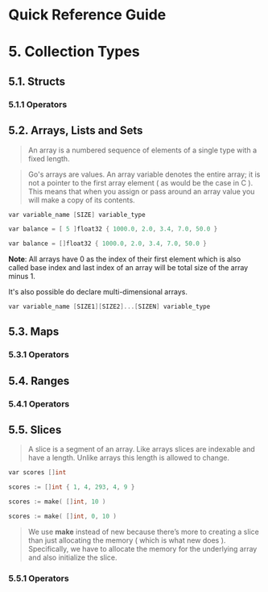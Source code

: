 Quick Reference Guide
=====================

# 5. Collection Types

## 5.1. Structs

### 5.1.1 Operators

## 5.2. Arrays, Lists and Sets

> An array is a numbered sequence of elements of a single type with a fixed length.

> Go's arrays are values. An array variable denotes the entire array; it is not a pointer to the first array element ( as would be the case in C ). This means that when you assign or pass around an array value you will make a copy of its contents.

```c
var variable_name [SIZE] variable_type
```

```c
var balance = [ 5 ]float32 { 1000.0, 2.0, 3.4, 7.0, 50.0 }

var balance = []float32 { 1000.0, 2.0, 3.4, 7.0, 50.0 }
```

**Note**: All arrays have 0 as the index of their first element which is also called base index and last index of an array will be total size of the array minus 1.

It's also possible do declare multi-dimensional arrays.

```c
var variable_name [SIZE1][SIZE2]...[SIZEN] variable_type
```

## 5.3. Maps

### 5.3.1 Operators

## 5.4. Ranges

### 5.4.1 Operators

## 5.5. Slices

> A slice is a segment of an array. Like arrays slices are indexable and have a length. Unlike arrays this length is allowed to change.

```c
var scores []int 

scores := []int { 1, 4, 293, 4, 9 }

scores := make( []int, 10 )

scores := make( []int, 0, 10 )
```

> We use **make** instead of new because there’s more to creating a slice than just allocating the memory ( which is what new does ). Specifically, we have to allocate the memory for the underlying array and also initialize the slice.

### 5.5.1 Operators
